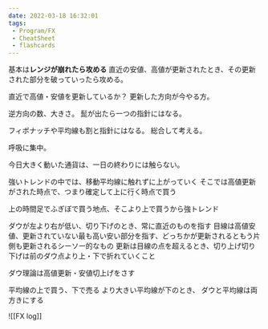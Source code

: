 ```yaml
---
date: 2022-03-18 16:32:01
tags:
 - Program/FX
 - CheatSheet
 - flashcards
---
```


基本は**レンジが崩れたら攻める**
直近の安値、高値が更新されたとき、その更新された部分を破っていったら攻める。

直近で高値・安値を更新しているか？
更新した方向が今やる方。

逆方向の数、大きさ。
髭が出たら一つの指針にはなる。

フィボナッチや平均線も割と指針にはなる。
総合して考える。

呼吸に集中。

今日大きく動いた通貨は、一日の終わりには触らない。

強いトレンドの中では、移動平均線に触れずに上がっていく
そこでは高値更新がされた時点で、つまり確定して上に行く時点で買う

上の時間足でふぎぼで買う地点、そこより上で買うから強トレンド

ダウが左より右が低い、切り下げのとき、常に直近のものを指す
目線は高値安値、更新されていない最も高い安い部分を指す、どっちかが更新されるともう片側も更新されるシーソー的なもの
更新は目線の点を超えるとき、切り上げ切り下げは前のダウ点より上・下で折れていくこと

ダウ理論は高値更新・安値切上げをさす

平均線の上で買う、下で売る
より大きい平均線が下のとき、
ダウと平均線は両方きにする


![[FX log]]
